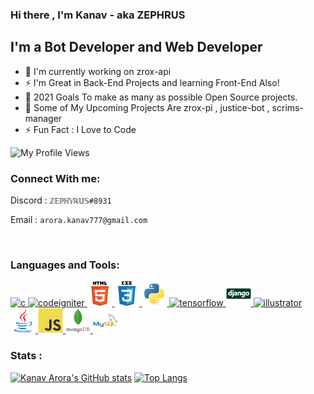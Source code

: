 ### Hi there , I'm Kanav - aka ZEPHRUS




## I'm a Bot Developer and Web Developer
- 🤖 I'm currently working on zrox-api
- ⚡ I'm Great in Back-End Projects and learning Front-End Also!
- 🥅 2021 Goals To make as many as possible Open Source projects.
- 🤖 Some of My Upcoming Projects Are  zrox-pi , justice-bot , scrims-manager
- ⚡ Fun Fact : I Love to Code

![My Profile Views](https://komarev.com/ghpvc/?username=CYBR-DEMON)

### Connect With me: 



Discord : ``ℤ𝔼ℙℍ𝕐ℝ𝕌𝕊#8931``

Email : ``arora.kanav777@gmail.com``
  

 
<br>

<h3 align="left">Languages and Tools:</h3>
<p align="left"> <a href="https://www.canva.com/" target="_blank"> <img src="https://upload.wikimedia.org/wikipedia/en/3/3b/Canva_Logo.png" alt="c" width="40" height="40"/> </a> <a href="https://replit.com/@MrEdith007" target="_blank"> <img src="https://upload.wikimedia.org/wikipedia/commons/thumb/b/b2/Repl.it_logo.svg/1200px-Repl.it_logo.svg.png" alt="codeigniter" width="40" height="40"/> </a>  <a href="https://www.w3.org/html/" target="_blank"> <img src="https://raw.githubusercontent.com/devicons/devicon/master/icons/html5/html5-original-wordmark.svg" alt="html5" width="40" height="40"/> </a><a href="https://www.w3schools.com/css/" target="_blank"> <img src="https://raw.githubusercontent.com/devicons/devicon/master/icons/css3/css3-original-wordmark.svg" alt="css3" width="40" height="40"/> </a>  <a href="https://www.python.org" target="_blank"> <img src="https://raw.githubusercontent.com/devicons/devicon/master/icons/python/python-original.svg" alt="python" width="40" height="40"/> </a> <a href="https://www.tensorflow.org" target="_blank"> <img src="https://www.vectorlogo.zone/logos/tensorflow/tensorflow-icon.svg" alt="tensorflow" width="40" height="40"/> </a> <a href="https://www.djangoproject.com/" target="_blank"> <img src="https://raw.githubusercontent.com/devicons/devicon/master/icons/django/django-original.svg" alt="django" width="40" height="40"/> </a>  <a href="https://www.adobe.com/in/products/illustrator.html" target="_blank"> <img src="https://www.vectorlogo.zone/logos/adobe_illustrator/adobe_illustrator-icon.svg" alt="illustrator" width="40" height="40"/> </a> <a href="https://www.java.com" target="_blank"> <img src="https://raw.githubusercontent.com/devicons/devicon/master/icons/java/java-original.svg" alt="java" width="40" height="40"/> </a> <a href="https://developer.mozilla.org/en-US/docs/Web/JavaScript" target="_blank"> <img src="https://raw.githubusercontent.com/devicons/devicon/master/icons/javascript/javascript-original.svg" alt="javascript" width="40" height="40"/> </a> <a href="https://www.mongodb.com/" target="_blank"> <img src="https://raw.githubusercontent.com/devicons/devicon/master/icons/mongodb/mongodb-original-wordmark.svg" alt="mongodb" width="40" height="40"/> </a> <a href="https://www.mysql.com/" target="_blank"> <img src="https://raw.githubusercontent.com/devicons/devicon/master/icons/mysql/mysql-original-wordmark.svg" alt="mysql" width="40" height="40"/> </a> 


### Stats :

[![Kanav Arora's GitHub stats](https://github-readme-stats.vercel.app/api?username=CYBR-DEMON&count_private=true&show_icons=true&theme=radical)](https://github.com/CYBR-DEMON) [![Top Langs](https://github-readme-stats.vercel.app/api/top-langs/?username=CYBR-DEMON&langs_count=10&layout=compact)](https://github.com/CYBR-DEMON)




